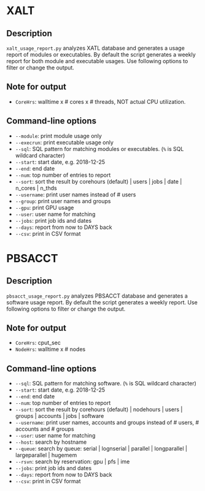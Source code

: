 # XALT
## Description 
`xalt_usage_report.py` analyzes XATL database and generates a usage report of modules or executables. By default the script generates a weekly report for both module and executable usages. Use following options to filter or change the output.

## Note for output
* `CoreHrs`: walltime x # cores x # threads, NOT actual CPU utilization.

## Command-line options
* `--module`: print module usage only
* `--execrun`: print executable usage only
* `--sql`: SQL pattern for matching modules or executables. (`%` is SQL wildcard character)
* `--start`: start date, e.g. 2018-12-25
* `--end`: end date
* `--num`: top number of entries to report
* `--sort`: sort the result by corehours (default) | users | jobs | date | n_cores | n_thds 
* `--username`: print user names instead of # users
* `--group`: print user names and groups
* `--gpu`: print GPU usage 
* `--user`: user name for matching
* `--jobs`: print job ids and dates
* `--days`: report from now to DAYS back
* `--csv`: print in CSV format

# PBSACCT
## Description 
`pbsacct_usage_report.py` analyzes PBSACCT database and generates a software usage report. By default the script generates a weekly report. Use following options to filter or change the output.

## Note for output
* `CoreHrs`: cput_sec
* `NodeHrs`: walltime x # nodes

## Command-line options
* `--sql`: SQL pattern for matching software. (`%` is SQL wildcard character)
* `--start`: start date, e.g. 2018-12-25
* `--end`: end date
* `--num`: top number of entries to report
* `--sort`: sort the result by corehours (default) | nodehours | users | groups | accounts | jobs | software 
* `--username`: print user names, accounts and groups instead of # users, # accounts and # groups
* `--user`: user name for matching
* `--host`: search by hostname
* `--queue`: search by queue: serial | lognserial | parallel | longparallel | largeparallel | hugemem
* `--rsvn`: search by reservation: gpu | pfs | ime
* `--jobs`: print job ids and dates
* `--days`: report from now to DAYS back
* `--csv`: print in CSV format
